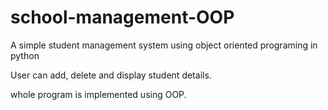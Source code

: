 # school-management-OOP
A simple student management system using object oriented programing in python

User can add, delete and display student details.

whole program is implemented using OOP.

